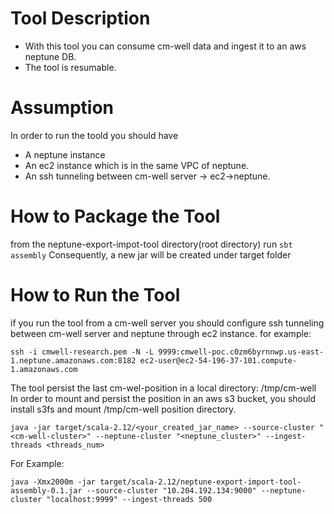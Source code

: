 # Tool Description
- With this tool you can consume cm-well data and ingest it to an aws neptune DB.
- The tool is resumable.

# Assumption
In order to run the toold you should have
- A neptune instance
- An ec2 instance which is in the same VPC of neptune.
- An ssh tunneling between cm-well server -> ec2->neptune.

# How to Package the Tool
from the neptune-export-impot-tool directory(root directory) run
`sbt assembly`
Consequently, a new jar will be created under target folder

# How to Run the Tool
if you run the tool from a cm-well server you should configure ssh tunneling between cm-well server and neptune through ec2 instance.
for example: 

`ssh -i cmwell-research.pem -N -L 9999:cmwell-poc.c0zm6byrnnwp.us-east-1.neptune.amazonaws.com:8182 ec2-user@ec2-54-196-37-101.compute-1.amazonaws.com`

The tool persist the last cm-wel-position in a local directory: /tmp/cm-well
In order to mount and persist the position in an aws s3 bucket, you should install s3fs and mount /tmp/cm-well position directory.

`java -jar target/scala-2.12/<your_created_jar_name> --source-cluster "<cm-well-cluster>" --neptune-cluster "<neptune_cluster>" --ingest-threads <threads_num>`

For Example:

`java -Xmx2000m -jar target/scala-2.12/neptune-export-import-tool-assembly-0.1.jar --source-cluster "10.204.192.134:9000" --neptune-cluster "localhost:9999" --ingest-threads 500`


